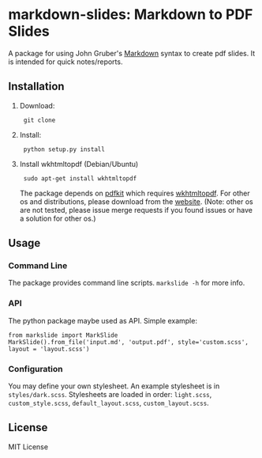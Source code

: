 
markdown-slides: Markdown to PDF Slides
=======================================

A package for using John Gruber's [Markdown](https://daringfireball.net/projects/markdown/) syntax to create pdf slides. 
It is intended for quick notes/reports.


Installation
------------

1. Download:

        git clone

2. Install:

        python setup.py install

3. Install wkhtmltopdf (Debian/Ubuntu)

        sudo apt-get install wkhtmltopdf

    The package depends on [pdfkit][1] which requires [wkhtmltopdf][2]. 
    For other os and distributions, please download from the [website][3]. 
    (Note: other os are not tested, please issue merge requests if you found issues or have a solution for other os.)

[1]: https://github.com/JazzCore/python-pdfkit
[2]: https://wkhtmltopdf.org/
[3]: https://wkhtmltopdf.org/downloads.html




Usage
-----

### Command Line ###

The package provides command line scripts. `markslide -h` for more info.


### API ###

The python package maybe used as API. Simple example:

    from markslide import MarkSlide
    MarkSlide().from_file('input.md', 'output.pdf', style='custom.scss', layout = 'layout.scss')


### Configuration ###

You may define your own stylesheet. An example stylesheet is in `styles/dark.scss`. 
Stylesheets are loaded in order: `light.scss`, `custom_style.scss`, `default_layout.scss`, `custom_layout.scss`.


License
-------

MIT License


